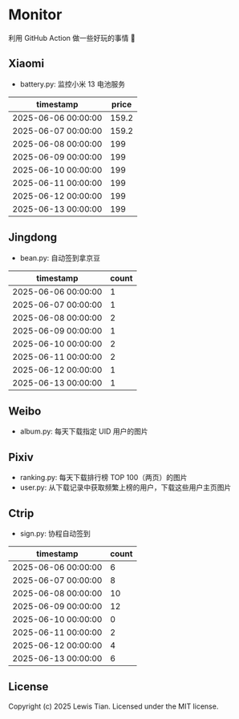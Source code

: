 # Monitor

利用 GitHub Action 做一些好玩的事情 🤣

## Xiaomi

- battery.py: 监控小米 13 电池服务

<!-- xiaomi13battery-start -->

| timestamp | price |
| --- | --- |
| 2025-06-06 00:00:00 | 159.2 |
| 2025-06-07 00:00:00 | 159.2 |
| 2025-06-08 00:00:00 | 199 |
| 2025-06-09 00:00:00 | 199 |
| 2025-06-10 00:00:00 | 199 |
| 2025-06-11 00:00:00 | 199 |
| 2025-06-12 00:00:00 | 199 |
| 2025-06-13 00:00:00 | 199 |

<!-- xiaomi13battery-end -->

## Jingdong

- bean.py: 自动签到拿京豆

<!-- jingdongbean-start -->

| timestamp | count |
| --- | --- |
| 2025-06-06 00:00:00 | 1 |
| 2025-06-07 00:00:00 | 1 |
| 2025-06-08 00:00:00 | 2 |
| 2025-06-09 00:00:00 | 1 |
| 2025-06-10 00:00:00 | 2 |
| 2025-06-11 00:00:00 | 2 |
| 2025-06-12 00:00:00 | 1 |
| 2025-06-13 00:00:00 | 1 |

<!-- jingdongbean-end -->

## Weibo

- album.py: 每天下载指定 UID 用户的图片

## Pixiv

- ranking.py: 每天下载排行榜 TOP 100（两页）的图片
- user.py: 从下载记录中获取频繁上榜的用户，下载这些用户主页图片

## Ctrip

- sign.py: 协程自动签到

<!-- ctrip_sign-start -->

| timestamp | count |
| --- | --- |
| 2025-06-06 00:00:00 | 6 |
| 2025-06-07 00:00:00 | 8 |
| 2025-06-08 00:00:00 | 10 |
| 2025-06-09 00:00:00 | 12 |
| 2025-06-10 00:00:00 | 0 |
| 2025-06-11 00:00:00 | 2 |
| 2025-06-12 00:00:00 | 4 |
| 2025-06-13 00:00:00 | 6 |

<!-- ctrip_sign-end -->

## License

Copyright (c) 2025 Lewis Tian. Licensed under the MIT license.
